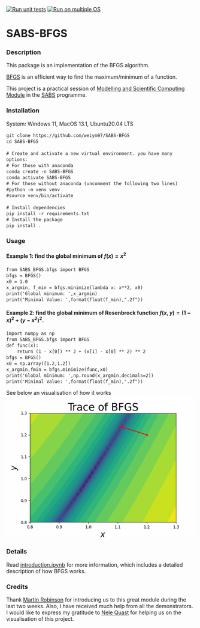 [![Run unit tests](https://github.com/weiym97/SABS-BFGS/actions/workflows/unit_tests.yml/badge.svg)](https://github.com/weiym97/SABS-BFGS/actions/workflows/unit_tests.yml)
[![Run on multiple OS](https://github.com/weiym97/SABS-BFGS/actions/workflows/os-tests.yml/badge.svg)](https://github.com/weiym97/SABS-BFGS/actions/workflows/os-tests.yml)

# SABS-BFGS

### Description
This package is an implementation of the BFGS algorithm.

[BFGS](https://en.wikipedia.org/wiki/Broyden%E2%80%93Fletcher%E2%80%93Goldfarb%E2%80%93Shanno_algorithm) is an efficient way to find the maximum/minimum of a function.

This project is a practical session of [Modelling and Scientific Computing Module](https://sabs-r3.github.io/scientific-computing) in the [SABS](https://www.sabsr3.ox.ac.uk) programme. 

### Installation

System: Windows 11, MacOS 13.1, Ubuntu20.04 LTS
```
git clone https://github.com/weiym97/SABS-BFGS
cd SABS-BFGS

# Create and activate a new virtual environment. you have many options: 
# For those with anaconda
conda create -n SABS-BFGS
conda activate SABS-BFGS
# For those without anaconda (uncomment the following two lines)
#python -m venv venv
#source venv/bin/activate

# Install dependencies
pip install -r requirements.txt
# Install the package
pip install .

```

### Usage
#### Example 1: find the global minimum of $f(x)=x^2$
```
from SABS_BFGS.bfgs import BFGS
bfgs = BFGS()
x0 = 1.0
x_argmin, f_min = bfgs.minimize(lambda x: x**2, x0)
print('Global minimum: ',x_argmin)
print('Minimal Value: ',format(float(f_min),".2f"))
```
#### Example 2: find the global minimum of Rosenbrock function $f(x,y)=(1-x)^2+(y-x^2)^2$.
```
import numpy as np
from SABS_BFGS.bfgs import BFGS
def func(x):
    return (1 - x[0]) ** 2 + (x[1] - x[0] ** 2) ** 2
bfgs = BFGS()
x0 = np.array([1.2,1.2])
x_argmin,fmin = bfgs.minimize(func,x0)
print('Global minimum: ',np.round(x_argmin,decimals=2))
print('Minimal Value: ',format(float(f_min),".2f"))
```
See below an visualisation of how it works
![Visualisation of BFGS on Rosenbrock function](./BFGS_visualisation.gif)

### Details
Read [introduction.ipynb](./introduction.ipynb) for more information, which includes a detailed description of how BFGS works.

### Credits
Thank [Martin Robinson](https://github.com/martinjrobins) for introducing us to this great module during the last two weeks. Also, I have received much help from all the demonstrators. I would like to express my gratitude to [Nele Quast](https://www.linkedin.com/in/nele-quast-760921130/?originalSubdomain=uk) for helping us on the visualisation of this project.